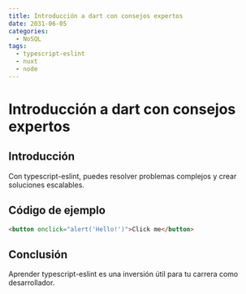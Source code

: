 ```yaml
---
title: Introducción a dart con consejos expertos
date: 2031-06-05
categories:
  - NoSQL
tags:
  - typescript-eslint
  - nuxt
  - node
---
```


# Introducción a dart con consejos expertos

## Introducción

Con typescript-eslint, puedes resolver problemas complejos y crear soluciones escalables.

## Código de ejemplo

```html
<button onclick="alert('Hello!')">Click me</button>
```

## Conclusión

Aprender typescript-eslint es una inversión útil para tu carrera como desarrollador.